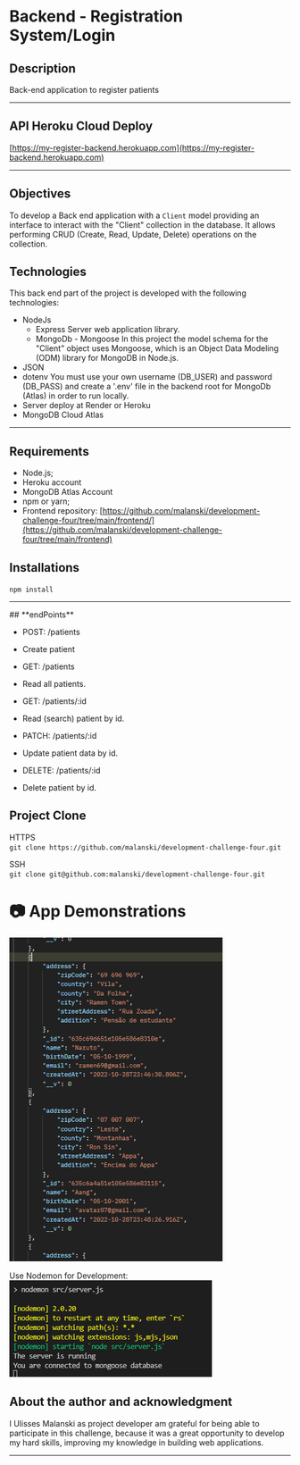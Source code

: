 # **Backend - Registration System/Login** 

## **Description**
Back-end application to register patients

<hr>

## **API Heroku Cloud Deploy**
[https://my-register-backend.herokuapp.com](https://my-register-backend.herokuapp.com)

<hr>

## **Objectives**
To develop a Back end application with a `Client` model providing an interface to interact with the "Client" collection in the database. It allows performing CRUD (Create, Read, Update, Delete) operations on the collection.  

## **Technologies**

This back end part of the project is developed with the following technologies: 
- NodeJs
  - Express Server web application library. 
  - MongoDb - Mongoose 
      In this project the model schema for the "Client" object uses Mongoose, which is an Object Data Modeling (ODM) library for MongoDB in Node.js.   
- JSON
- dotenv
  You must use your own username (DB_USER) and password (DB_PASS) and create a '.env' file in the backend root for MongoDb (Atlas) in order to run locally.
- Server deploy at Render or Heroku 
- MongoDB Cloud Atlas

<hr>
  
## **Requirements**
- Node.js;
- Heroku account 
- MongoDB Atlas Account
- npm or yarn;
- Frontend repository: [https://github.com/malanski/development-challenge-four/tree/main/frontend/](https://github.com/malanski/development-challenge-four/tree/main/frontend)

## **Installations**
`npm install`
   
<hr>
## **endPoints**

- POST: /patients
 - Create patient
    
- GET: /patients
 - Read all patients.
    
- GET: /patients/:id
 - Read (search) patient by id.
     
- PATCH: /patients/:id
 - Update patient data by id.
  
- DELETE: /patients/:id
 - Delete patient by id.
   
## **Project Clone**
HTTPS  
`git clone https://github.com/malanski/development-challenge-four.git`
  
SSH  
`git clone git@github.com:malanski/development-challenge-four.git`
# 📷 App Demonstrations

<img src="../frontend/src/assets/images/patient-json.png" title="Postman user screenshot"/>
  
Use Nodemon for Development:  
<img src="../frontend/src/assets/images/backend-server.png" title="NodeJs server screenshot"/>
  
## **About the author and acknowledgment**
I Ulisses Malanski as project developer am grateful for being able to participate in this challenge, because it was a great opportunity to develop my hard skills, improving my knowledge in building web applications.

<hr>
